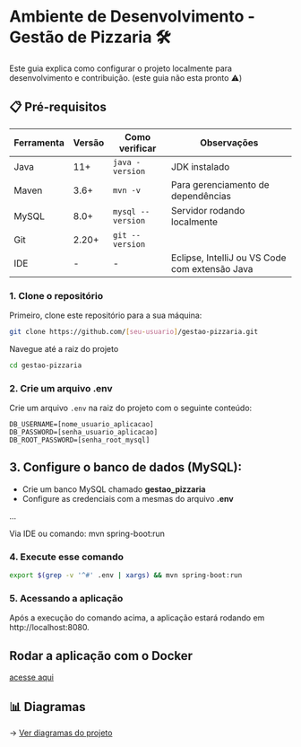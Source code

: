 # Ambiente de Desenvolvimento - Gestão de Pizzaria 🛠️ 

Este guia explica como configurar o projeto localmente para desenvolvimento e contribuição. (este guia não esta pronto ⚠️)

## 📋 Pré-requisitos

| Ferramenta         | Versão    | Como verificar          | Observações              |
|--------------------|-----------|-------------------------|--------------------------|
| Java               | 11+       | `java -version`         | JDK instalado            |
| Maven              | 3.6+      | `mvn -v`                | Para gerenciamento de dependências |
| MySQL              | 8.0+      | `mysql --version`       | Servidor rodando localmente |
| Git                | 2.20+     | `git --version`         |                          |
| IDE                | -         | -                       | Eclipse, IntelliJ ou VS Code com extensão Java |

### 1. Clone o repositório

Primeiro, clone este repositório para a sua máquina:

```bash
git clone https://github.com/[seu-usuario]/gestao-pizzaria.git

```
Navegue até a raiz do projeto
```bash
cd gestao-pizzaria
```

### 2. Crie um arquivo .env
Crie um arquivo `.env` na raiz do projeto com o seguinte conteúdo:
``` 
DB_USERNAME=[nome_usuario_aplicacao]
DB_PASSWORD=[senha_usuario_aplicacao]
DB_ROOT_PASSWORD=[senha_root_mysql]
```


## 3. Configure o banco de dados (MySQL):

- Crie um banco MySQL chamado **gestao_pizzaria**
- Configure as credenciais com  a mesmas do arquivo **.env**

...

Via IDE ou comando: mvn spring-boot:run


### 4. Execute esse comando

```bash
export $(grep -v '^#' .env | xargs) && mvn spring-boot:run
```

### 5. Acessando a aplicação
Após a execução do comando acima, a aplicação estará rodando em http://localhost:8080.

## Rodar a aplicação com o Docker

[acesse aqui](#)

## 📊 Diagramas
→ [Ver diagramas do projeto](#)